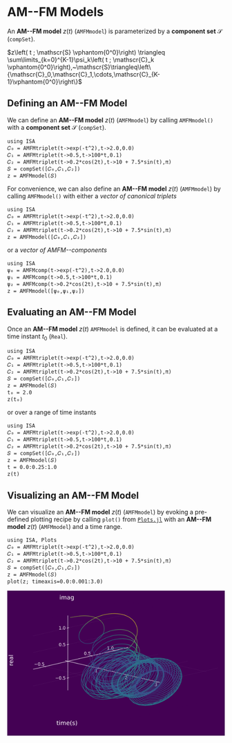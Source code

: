 # AM--FM Models

An **AM--FM model** $z(t)$ (`AMFMmodel`) is parameterized by a **component set** $\mathscr{S}$ (`compSet`).

$z\left( t ; \mathscr{S} \vphantom{0^0}\right)  \triangleq \sum\limits_{k=0}^{K-1}\psi_k\left( t ; \mathscr{C}_k \vphantom{0^0}\right),~\mathscr{S}\triangleq\left\{\mathscr{C}_0,\mathscr{C}_1,\cdots,\mathscr{C}_{K-1}\vphantom{0^0}\right\}$

## Defining an AM--FM Model
We can define an **AM--FM model** $z(t)$ (`AMFMmodel`) by calling `AMFMmodel()` with a **component set** $\mathscr{S}$ (`compSet`).
```@example
using ISA
𝐶₀ = AMFMtriplet(t->exp(-t^2),t->2.0,0.0)
𝐶₁ = AMFMtriplet(t->0.5,t->100*t,0.1)
𝐶₂ = AMFMtriplet(t->0.2*cos(2t),t->10 + 7.5*sin(t),π)
𝑆 = compSet([𝐶₀,𝐶₁,𝐶₂])
z = AMFMmodel(𝑆)
```

For convenience, we can also define an **AM--FM model** $z(t)$ (`AMFMmodel`) by calling `AMFMmodel()` with either a *vector of canonical triplets*
```@example
using ISA
𝐶₀ = AMFMtriplet(t->exp(-t^2),t->2.0,0.0)
𝐶₁ = AMFMtriplet(t->0.5,t->100*t,0.1)
𝐶₂ = AMFMtriplet(t->0.2*cos(2t),t->10 + 7.5*sin(t),π)
z = AMFMmodel([𝐶₀,𝐶₁,𝐶₂])
```
or a *vector of AMFM--components*
```@example
using ISA
ψ₀ = AMFMcomp(t->exp(-t^2),t->2.0,0.0)
ψ₁ = AMFMcomp(t->0.5,t->100*t,0.1)
ψ₂ = AMFMcomp(t->0.2*cos(2t),t->10 + 7.5*sin(t),π)
z = AMFMmodel([ψ₀,ψ₁,ψ₂])
```

## Evaluating an AM--FM Model
Once an  **AM--FM model** $z(t)$ `AMFMmodel` is defined, it can be evaluated at a time instant $t_0$ (`Real`).
```@example
using ISA
𝐶₀ = AMFMtriplet(t->exp(-t^2),t->2.0,0.0)
𝐶₁ = AMFMtriplet(t->0.5,t->100*t,0.1)
𝐶₂ = AMFMtriplet(t->0.2*cos(2t),t->10 + 7.5*sin(t),π)
𝑆 = compSet([𝐶₀,𝐶₁,𝐶₂])
z = AMFMmodel(𝑆)
t₀ = 2.0
z(t₀)
```
or over a range of time instants
```@example
using ISA
𝐶₀ = AMFMtriplet(t->exp(-t^2),t->2.0,0.0)
𝐶₁ = AMFMtriplet(t->0.5,t->100*t,0.1)
𝐶₂ = AMFMtriplet(t->0.2*cos(2t),t->10 + 7.5*sin(t),π)
𝑆 = compSet([𝐶₀,𝐶₁,𝐶₂])
z = AMFMmodel(𝑆)
t = 0.0:0.25:1.0
z(t)
```

## Visualizing an AM--FM Model
We can visualize an **AM--FM model** $z(t)$ (`AMFMmodel`) by evoking a pre-defined plotting recipe by calling `plot()` from [`Plots.jl`](http://docs.juliaplots.org/latest/) with an **AM--FM model** $z(t)$ (`AMFMmodel`) and a time range.
```@example
using ISA, Plots
𝐶₀ = AMFMtriplet(t->exp(-t^2),t->2.0,0.0)
𝐶₁ = AMFMtriplet(t->0.5,t->100*t,0.1)
𝐶₂ = AMFMtriplet(t->0.2*cos(2t),t->10 + 7.5*sin(t),π)
𝑆 = compSet([𝐶₀,𝐶₁,𝐶₂])
z = AMFMmodel(𝑆)
plot(z; timeaxis=0.0:0.001:3.0)
```
![](https://raw.githubusercontent.com/NMSU-ISA/ISA/master/docs/src/assets/IS_models.png)
